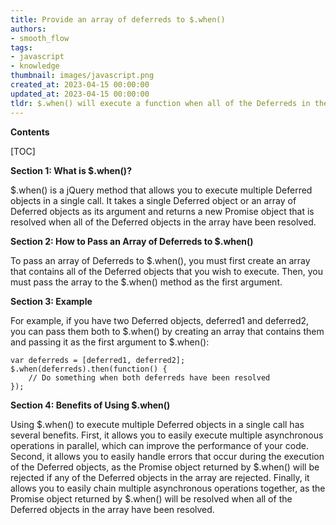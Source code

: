 ```yaml
---
title: Provide an array of deferreds to $.when()
authors:
- smooth_flow
tags:
- javascript
- knowledge
thumbnail: images/javascript.png
created_at: 2023-04-15 00:00:00
updated_at: 2023-04-15 00:00:00
tldr: $.when() will execute a function when all of the Deferreds in the array have been resolved.
---
```


**Contents**

[TOC]

**Section 1: What is $.when()?**

$.when() is a jQuery method that allows you to execute multiple Deferred objects in a single call. It takes a single Deferred object or an array of Deferred objects as its argument and returns a new Promise object that is resolved when all of the Deferred objects in the array have been resolved.

**Section 2: How to Pass an Array of Deferreds to $.when()**

To pass an array of Deferreds to $.when(), you must first create an array that contains all of the Deferred objects that you wish to execute. Then, you must pass the array to the $.when() method as the first argument. 

**Section 3: Example**

For example, if you have two Deferred objects, deferred1 and deferred2, you can pass them both to $.when() by creating an array that contains them and passing it as the first argument to $.when():

```
var deferreds = [deferred1, deferred2];
$.when(deferreds).then(function() {
    // Do something when both deferreds have been resolved
});
```

**Section 4: Benefits of Using $.when()**

Using $.when() to execute multiple Deferred objects in a single call has several benefits. First, it allows you to easily execute multiple asynchronous operations in parallel, which can improve the performance of your code. Second, it allows you to easily handle errors that occur during the execution of the Deferred objects, as the Promise object returned by $.when() will be rejected if any of the Deferred objects in the array are rejected. Finally, it allows you to easily chain multiple asynchronous operations together, as the Promise object returned by $.when() will be resolved when all of the Deferred objects in the array have been resolved.
